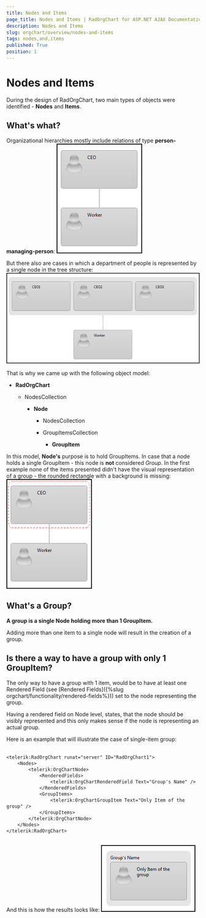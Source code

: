 ```yaml
---
title: Nodes and Items
page_title: Nodes and Items | RadOrgChart for ASP.NET AJAX Documentation
description: Nodes and Items
slug: orgchart/overview/nodes-and-items
tags: nodes,and,items
published: True
position: 1
---
```


# Nodes and Items



During the design of RadOrgChart, two main types of objects were identified - **Nodes** and **Items**.

## What's what?

Organizational hierarchies mostly include relations of type **person-managing-person**:
![radorgchart-nodes-and-items 1](images/radorgchart-nodes-and-items1.png)

But there also are cases in which a department of people is represented by a single node in the tree structure:
![radorgchart-nodes-and-items 2](images/radorgchart-nodes-and-items2.png)

That is why we came up with the following object model:

* **RadOrgChart**

	* NodesCollection

		* **Node**

			* NodesCollection

			* GroupItemsCollection

				* **GroupItem**

In this model, **Node's** purpose is to hold GroupItems. In case that a node holds a single GroupItem - this node is **not** considered *Group*. In the first example none of the items presented didn't have the visual representation of a group - the rounded rectangle with a background is missing:![radorgchart-nodes-and-items 3](images/radorgchart-nodes-and-items3.png)

## What's a Group?

**A group is a single Node holding more than 1 GroupItem.**

Adding more than one item to a single node will result in the creation of a group.

## Is there a way to have a group with only 1 GroupItem?

The only way to have a group with 1 item, would be to have at least one Rendered Field (see [Rendered Fields]({%slug orgchart/functionality/rendered-fields%})) set to the node representing the group.

Having a rendered field on Node level, states, that the node should be visibly represented and this only makes sense if the node is representing an actual group.

Here is an example that will illustrate the case of single-item group:

````ASPNET
	
<telerik:RadOrgChart runat="server" ID="RadOrgChart1">
	<Nodes>
		<telerik:OrgChartNode>
			<RenderedFields>
				<telerik:OrgChartRenderedField Text="Group's Name" />
			</RenderedFields>
			<GroupItems>
				<telerik:OrgChartGroupItem Text="Only Item of the group" />
			</GroupItems>
		</telerik:OrgChartNode>
	</Nodes>
</telerik:RadOrgChart>
	
````

And this is how the results looks like:
![radorgchart-nodes-and-items 4](images/radorgchart-nodes-and-items4.png)

